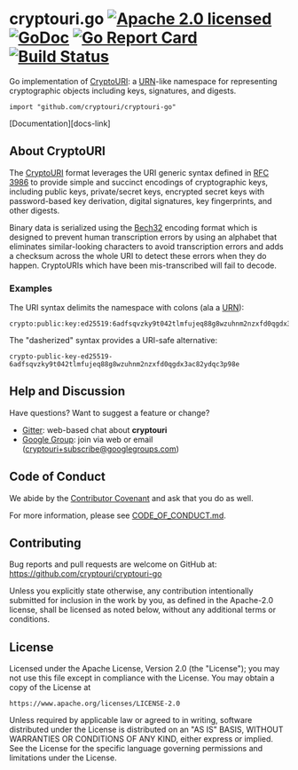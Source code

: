 # cryptouri.go [![Apache 2.0 licensed][license-shield]][license-link] [![GoDoc][godoc-shield]][godoc-link] [![Go Report Card][goreport-shield]][goreport-link] [![Build Status][build-shield]][build-link]

[license-shield]: https://img.shields.io/badge/license-Apache2-blue.svg
[license-link]: https://github.com/cryptouri/cryptouri/blob/master/LICENSE
[godoc-shield]: https://godoc.org/github.com/cryptouri/cryptouri-go?status.svg
[godoc-link]: https://godoc.org/github.com/cryptouri/cryptouri-go
[goreport-shield]: https://goreportcard.com/badge/github.com/cryptouri/cryptouri-go
[goreport-link]: https://goreportcard.com/report/github.com/cryptouri/cryptouri-go
[build-shield]: https://secure.travis-ci.org/cryptouri/cryptouri-go.svg?branch=master
[build-link]: http://travis-ci.org/cryptouri/cryptouri-go

Go implementation of [CryptoURI]: a [URN]-like namespace for representing
cryptographic objects including keys, signatures, and digests.

```
import "github.com/cryptouri/cryptouri-go"
```

[Documentation][docs-link]

## About CryptoURI

The [CryptoURI] format leverages the URI generic syntax defined in [RFC 3986] to
provide simple and succinct encodings of cryptographic keys, including public
keys, private/secret keys, encrypted secret keys with password-based key
derivation, digital signatures, key fingerprints, and other digests.

Binary data is serialized using the [Bech32] encoding format which is designed
to prevent human transcription errors by using an alphabet that eliminates
similar-looking characters to avoid transcription errors and adds a checksum
across the whole URI to detect these errors when they do happen.
CryptoURIs which have been mis-transcribed will fail to decode.

### Examples

The URI syntax delimits the namespace with colons (ala a [URN]):

```
crypto:public:key:ed25519:6adfsqvzky9t042tlmfujeq88g8wzuhnm2nzxfd0qgdx3ac82ydq3pkr2c
```

The "dasherized" syntax provides a URI-safe alternative:

```
crypto-public-key-ed25519-6adfsqvzky9t042tlmfujeq88g8wzuhnm2nzxfd0qgdx3ac82ydqc3p98e
```

## Help and Discussion

Have questions? Want to suggest a feature or change?

* [Gitter]: web-based chat about **cryptouri**
* [Google Group]: join via web or email ([cryptouri+subscribe@googlegroups.com])

[Gitter]: https://gitter.im/cryptouri/Lobby
[Google Group]: https://groups.google.com/forum/#!forum/cryptouri
[cryptouri+subscribe@googlegroups.com]: mailto:cryptouri+subscribe@googlegroups.com

## Code of Conduct

We abide by the [Contributor Covenant][cc] and ask that you do as well.

For more information, please see [CODE_OF_CONDUCT.md].

## Contributing

Bug reports and pull requests are welcome on GitHub at:
<https://github.com/cryptouri/cryptouri-go>

Unless you explicitly state otherwise, any contribution intentionally
submitted for inclusion in the work by you, as defined in the Apache-2.0
license, shall be licensed as noted below, without any additional terms or
conditions.

## License

Licensed under the Apache License, Version 2.0 (the "License");
you may not use this file except in compliance with the License.
You may obtain a copy of the License at

    https://www.apache.org/licenses/LICENSE-2.0

Unless required by applicable law or agreed to in writing, software
distributed under the License is distributed on an "AS IS" BASIS,
WITHOUT WARRANTIES OR CONDITIONS OF ANY KIND, either express or implied.
See the License for the specific language governing permissions and
limitations under the License.

[Bech32]: https://github.com/bitcoin/bips/blob/master/bip-0173.mediawiki
[cc]: https://contributor-covenant.org
[CryptoURI]: https://cryptouri.org
[CODE_OF_CONDUCT.md]: https://github.com/cryptouri/cryptouri-rs/blob/master/CODE_OF_CONDUCT.md
[RFC 3986]: https://tools.ietf.org/html/rfc3986
[URN]: https://en.wikipedia.org/wiki/Uniform_Resource_Name
